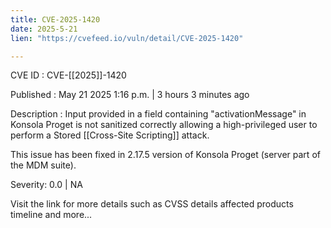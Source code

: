 ```yaml
---
title: CVE-2025-1420
date: 2025-5-21
lien: "https://cvefeed.io/vuln/detail/CVE-2025-1420"

---
```


CVE ID : CVE-[[2025]]-1420

Published :  May 21
2025
1:16 p.m. | 3 hours
3 minutes ago

Description : Input provided in a field containing "activationMessage" in Konsola Proget is not sanitized correctly
allowing a high-privileged user to perform a Stored [[Cross-Site Scripting]] attack.


This issue has been fixed in 2.17.5 version of Konsola Proget (server part of the MDM suite).

Severity: 0.0 | NA

Visit the link for more details
such as CVSS details
affected products
timeline
and more...
